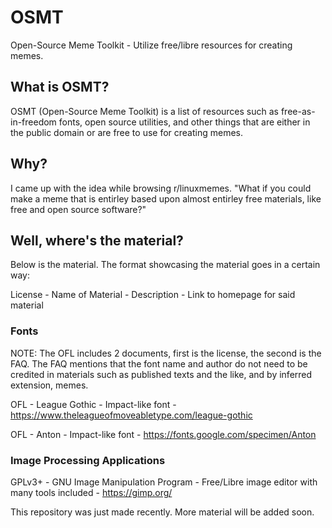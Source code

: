 # OSMT
Open-Source Meme Toolkit - Utilize free/libre resources for creating memes.

## What is OSMT?
OSMT (Open-Source Meme Toolkit) is a list of resources such as free-as-in-freedom fonts, open source utilities, and other things that are either in the public domain or are free to use for creating memes.

## Why?
I came up with the idea while browsing r/linuxmemes. "What if you could make a meme that is entirley based upon almost entirley free materials, like free and open source software?" 

## Well, where's the material?
Below is the material. The format showcasing the material goes in a certain way:

License - Name of Material - Description - Link to homepage for said material

### Fonts
NOTE: The OFL includes 2 documents, first is the license, the second is the FAQ. The FAQ mentions that the font name and author do not need to be credited in materials such as published texts and the like, and by inferred extension, memes.


OFL - League Gothic - Impact-like font - https://www.theleagueofmoveabletype.com/league-gothic

OFL - Anton - Impact-like font - https://fonts.google.com/specimen/Anton


### Image Processing Applications
GPLv3+ - GNU Image Manipulation Program - Free/Libre image editor with many tools included - https://gimp.org/



This repository was just made recently. More material will be added soon.

